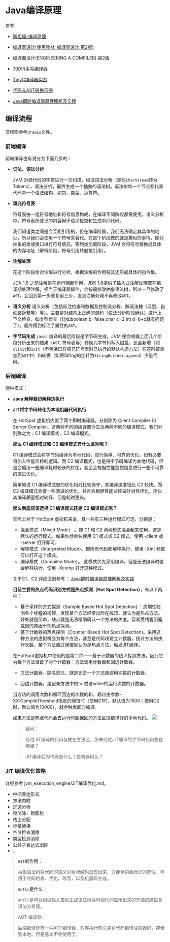 # Java编译原理

参考: 

+ [斯坦福-编译原理](https://www.bilibili.com/video/av96207540/)

+ [编译器设计(使用教材: 编译器设计.第2版)](https://www.bilibili.com/video/BV1Bp4y1t7Cw?from=search&seid=10463750338319857506&spm_id_from=333.337.0.0)

+ 编译器设计(ENGINEERING A COMPILER).第2版

+ [700行手写编译器](https://github.com/archeryue/cpc)
+ [TinyC编译器实战](https://pandolia.net/tinyc/ch16_tinyc_compiler.html)

+ [代码与AST转换示例](https://astexplorer.net/)

+  [Java即时编译器原理解析及实践](https://tech.meituan.com/2020/10/22/java-jit-practice-in-meituan.html)



## 编译流程

流程图参考`drawio`文件。

### 前端编译

前端编译也有说分为下面几步的：

+ **词法、语法分析**

  JVM 对源代码的字符进行一次扫描，经过词法分析（源码`CharStream`转为Tokens），语法分析，最终生成一个抽象的语法树。语法树每一个节点都代表代码中一个语法结构，如包、类型、运算符。

+ **填充符号表**

  符号表由一组符号地址和符号信息构成，在编译不同阶段都需使用。语义分析中，符号表所登记的内容用于语义检查和生成中间代码。

  我们知道类之间是会互相引用的，但在编译阶段，我们无法确定其具体的地址，所以我们会使用一个符号来替代。在这个阶段做的就是类似的事情，即对抽象的类或接口进行符号填充。等到类加载阶段，JVM 会将符号替换成具体的内存地址（解析阶段，符号引用转直接引用）。

+ **注解处理**

  在这个阶段会对注解进行分析，根据注解的作用将其还原成具体的指令集。

  JDK 1.6 之前注解是在运行期起作用，JDK 1.6提供了插入式注解处理器在编译期处理注解，相当于编译器插件，会按需修改抽象语法树，所以一旦修改了`AST`，会回到第一步重复前三步，直到注解处理不再修改`AST`。

+ **语义分析**
  语义分析（包括标注检查和数据及控制流分析、解语法糖（泛型、自动装拆箱等）等）。主要是对结构上正确的源码（语法分析阶段确认）进行上下文检查，如类型检查（比如boolean b=false;char c=2;int d=b+c就有问题了）。最终得到标注了属性的`AST`。

+ **字节码生成**
  `javac` 编译的最后阶段是字节码生成，JVM 便会根据上面几个阶段分析出来的结果（`AST`, 符号表等）转换为字节码写入磁盘，还会新增（如`clinit`和`init`（不包括已在填充符号表时已执行的默认构造方法）在这时被添加到`AST`中）和转换（如将String的加转为`StringBuilder.append`）少量代码。

### 后端编译

两种模式：

+ **Java 解释器边解释边执行**

+ **JIT将字节码转化为本地机器代码执行**

  在 HotSpot 虚拟机内置了两个即时编译器，分别称为 Client Compiler 和Server Compiler。这两种不同的编译器衍生出两种不同的编译模式，我们分别称之为：C1 编译模式，C2 编译模式。

  **那么 C1 编译模式和 C2 编译模式有什么区别呢？**

  C1 编译模式会将字节码编译为本地代码，进行简单、可靠的优化，如有必要将加入性能监控的逻辑。而 C2 编译模式，也是将字节码编译为本地代码，但是会启用一些编译耗时较长的优化，甚至会根据性能监控信息进行一些不可靠的激进优化。

  简单地说 C1 编译模式做的优化相对比较保守，其编译速度相比 C2 较快。而 C2 编译模式会做一些激进的优化，并且会根据性能监控做针对性优化，所以其编译质量相对较好，但是耗时更长。

  **那么到底应该选择 C1 编译模式还是 C2 编译模式呢？**

  实际上对于 HotSpot 虚拟机来说，其一共有三种运行模式可选，分别是：

  + 混合模式（Mixed Mode） 。即 C1 和 C2 两种模式混合起来使用，这是默认的运行模式。如果你想单独使用 C1 模式或 C2 模式，使用 -client 或 -server 打开即可。
  + 解释模式（Interpreted Mode）。即所有代码都解释执行，使用 -Xint 参数可以打开这个模式。
  + 编译模式（Compiled Mode）。 此模式优先采用编译，但是无法编译时也会解释执行，使用 -Xcomp 打开这种模式。

  关于C1、C2 详细区别参考： [Java即时编译器原理解析及实践](https://tech.meituan.com/2020/10/22/java-jit-practice-in-meituan.html)

  **目前主要的热点代码识别方式是热点探测（Hot Spot Detection）**，有以下两种：

  + 基于采样的方式探测（Sample Based Hot Spot Detection) ：周期性检测各个线程的栈顶，发现某个方法经常出险在栈顶，就认为是热点方法。好处就是简单，缺点就是无法精确确认一个方法的热度。容易受线程阻塞或别的原因干扰热点探测。
  + 基于计数器的热点探测（Counter Based Hot Spot Detection)。采用这种方法的虚拟机会为每个方法，甚至是代码块建立计数器，统计方法的执行次数，某个方法超过阀值就认为是热点方法，触发JIT编译。

  在HotSpot虚拟机中使用的是第二种——基于计数器的热点探测方法，因此它为每个方法准备了两个计数器：方法调用计数器和回边计数器。

  + 方法计数器。顾名思义，就是记录一个方法被调用次数的计数器。

  + 回边计数器。是记录方法中的for或者while的运行次数的计数器。

  当方法的调用次数和循环回边的次数的和，超过由参数-XX:CompileThreshold指定的阈值时（使用C1时，默认值为1500；使用C2时，默认值为10000），就会触发即时编译。
  
  如果方法是热点代码会去运行时数据区的方法区取编译好的本地代码。
  ![](/home/lee/mywork/java/java-base/jvm-principle/docs/imgs/JVM方法调用计数器触发即时编译.png)
  
  > 疑问：
  >
  > 经过JIT编译的代码存放在方法区，那未经过JIT编译的字节码代码放在哪里？
  >
  > JIT编译后的代码是什么？是机器码么？

### JIT 编译优化策略

详细参考 jvm_execution_engine/JIT编译优化.md。

+ 中间表达形式
+ 方法内联
+ 逃逸分析
+ 锁消除、锁膨胀
+ 栈上分配
+ 标量替换
+ 空值检查消除
+ 类型检测消除
+ 公共子表达式消除
+ ...

> **`AST`的作用**：
>
> 抽象语法树将代码的语义以树状结构呈现出来，方便单词或标记的定位，可用于代码检查、优化、改写，以及机器码生成。
>
> **`Antlr`是什么**：
>
> `Antlr`是可以根据输入自动生成语法树并可视化的显示出来的开源的跨语言语法分析器。
>
> AOT 编译器:
>
> 后端编译还有一种AOT编译器，程序执行前总是将代码编译成机器码，存储到本地。但是基本不会使用了。





